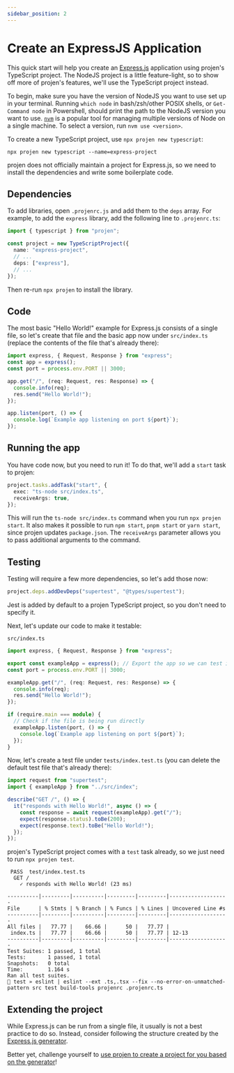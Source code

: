 ```yaml
---
sidebar_position: 2
---
```


# Create an ExpressJS Application

This quick start will help you create an [Express.js](https://expressjs.com/) application using
projen's TypeScript project. The NodeJS project is a little feature-light, so to show off
more of projen's features, we'll use the TypeScript project instead.

To begin, make sure you have the version of NodeJS you want to use set up in your terminal.
Running `which node` in bash/zsh/other POSIX shells, or `Get-Command node` in Powershell,
should print the path to the NodeJS version you want to use. [`nvm`](https://github.com/nvm-sh/nvm)
is a popular tool for managing multiple versions of Node on a single machine.
To select a version, run `nvm use <version>`.

To create a new TypeScript project, use `npx projen new typescript`:

```shell
npx projen new typescript --name=express-project
```

projen does not officially maintain a project for Express.js, so we need to install the dependencies
and write some boilerplate code.

## Dependencies

To add libraries, open `.projenrc.js` and add them to the `deps` array. For example, to add the `express` library,
add the following line to `.projenrc.ts`:

```ts
import { typescript } from "projen";

const project = new TypeScriptProject({
  name: "express-project",
  // ...
  deps: ["express"],
  // ...
});
```

Then re-run `npx projen` to install the library.

## Code

The most basic "Hello World!" example for Express.js consists of a single file, so let's create
that file and the basic app now under `src/index.ts` (replace the contents of the file that's already there):

```ts
import express, { Request, Response } from "express";
const app = express();
const port = process.env.PORT || 3000;

app.get("/", (req: Request, res: Response) => {
  console.info(req);
  res.send("Hello World!");
});

app.listen(port, () => {
  console.log(`Example app listening on port ${port}`);
});
```

## Running the app

You have code now, but you need to run it! To do that, we'll add a `start` task to projen:

```ts
project.tasks.addTask("start", {
  exec: "ts-node src/index.ts",
  receiveArgs: true,
});
```

This will run the `ts-node src/index.ts` command when you run `npx projen start`. It also makes it
possible to run `npm start`, `pnpm start` or `yarn start`, since projen updates `package.json`.
The `receiveArgs` parameter allows you to pass additional arguments to the command.

## Testing

Testing will require a few more dependencies, so let's add those now:

```ts
project.deps.addDevDeps("supertest", "@types/supertest");
```

Jest is added by default to a projen TypeScript project, so you don't need to specify it.

Next, let's update our code to make it testable:

`src/index.ts`

```ts
import express, { Request, Response } from "express";

export const exampleApp = express(); // Export the app so we can test it
const port = process.env.PORT || 3000;

exampleApp.get("/", (req: Request, res: Response) => {
  console.info(req);
  res.send("Hello World!");
});

if (require.main === module) {
  // Check if the file is being run directly
  exampleApp.listen(port, () => {
    console.log(`Example app listening on port ${port}`);
  });
}
```

Now, let's create a test file under `tests/index.test.ts` (you can delete the default test file that's already there):

```ts
import request from "supertest";
import { exampleApp } from "../src/index";

describe("GET /", () => {
  it("responds with Hello World!", async () => {
    const response = await request(exampleApp).get("/");
    expect(response.status).toBe(200);
    expect(response.text).toBe("Hello World!");
  });
});
```

projen's TypeScript project comes with a `test` task already, so we just need to run `npx projen test`.

```shell
 PASS  test/index.test.ts
  GET /
    ✓ responds with Hello World! (23 ms)

----------|---------|----------|---------|---------|-------------------
File      | % Stmts | % Branch | % Funcs | % Lines | Uncovered Line #s
----------|---------|----------|---------|---------|-------------------
All files |   77.77 |    66.66 |      50 |   77.77 |
 index.ts |   77.77 |    66.66 |      50 |   77.77 | 12-13
----------|---------|----------|---------|---------|-------------------
Test Suites: 1 passed, 1 total
Tests:       1 passed, 1 total
Snapshots:   0 total
Time:        1.164 s
Ran all test suites.
👾 test » eslint | eslint --ext .ts,.tsx --fix --no-error-on-unmatched-pattern src test build-tools projenrc .projenrc.ts
```

## Extending the project

While Express.js can be run from a single file, it usually is not a best practice to do so. Instead,
consider following the structure created by the [Express.js generator](https://expressjs.com/en/starter/generator.html).

Better yet, challenge yourself to [use projen to create a project for you based on the generator](docs/custom-constructs/index.md)!

